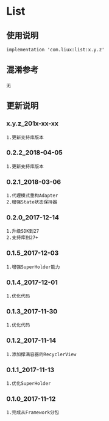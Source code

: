 List
===

使用说明
---
```
implementation 'com.liux:list:x.y.z'
```

混淆参考
---
```
无
```

更新说明
---
### x.y.z_201x-xx-xx
    1.更新支持库版本

### 0.2.2_2018-04-05
    1.更新支持库版本

### 0.2.1_2018-03-06
    1.代理模式重构Adapter
    2.增强State状态保持器

### 0.2.0_2017-12-14
    1.升级SDK到27
    2.支持库到27+

### 0.1.5_2017-12-03
    1.增强SuperHolder能力

### 0.1.4_2017-12-01
    1.优化代码

### 0.1.3_2017-11-30
    1.优化代码

### 0.1.2_2017-11-14
    1.添加撑满容器的RecyclerView

### 0.1.1_2017-11-13
    1.优化SuperHolder

### 0.1.0_2017-11-12
    1.完成从Framework分包